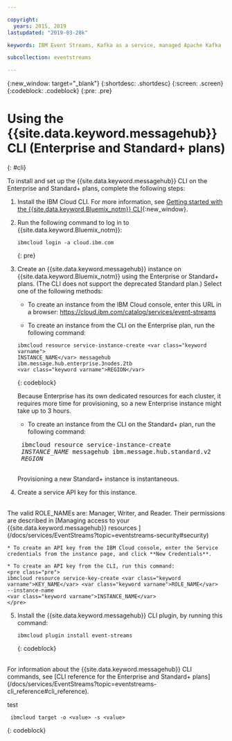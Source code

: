 ```yaml
---

copyright:
  years: 2015, 2019
lastupdated: "2019-03-28k"

keywords: IBM Event Streams, Kafka as a service, managed Apache Kafka

subcollection: eventstreams

---
```


{:new_window: target="_blank"}
{:shortdesc: .shortdesc}
{:screen: .screen}
{:codeblock: .codeblock}
{:pre: .pre}

# Using the {{site.data.keyword.messagehub}} CLI (Enterprise and Standard+ plans)
{: #cli}

To install and set up the  {{site.data.keyword.messagehub}} CLI on the Enterprise and Standard+ plans, complete the following steps:

1. Install the IBM Cloud CLI. For more information, see [Getting started with the {{site.data.keyword.Bluemix_notm}} CLI](/docs/cli?topic=cloud-cli-ibmcloud-cli#ibmcloud-cli){:new_window}.

2. Run the following command to log in to {{site.data.keyword.Bluemix_notm}}:
    ```
    ibmcloud login -a cloud.ibm.com
    ```
    {: pre}

3. Create an {{site.data.keyword.messagehub}} instance on {{site.data.keyword.Bluemix_notm}} using the Enterprise or Standard+ plans. (The CLI does not support the deprecated Standard plan.) Select one of the following methods:

    * To create an instance from the IBM Cloud console, enter this URL in a browser: https://cloud.ibm.com/catalog/services/event-streams

    * To create an instance from the CLI on the Enterprise plan, run the following command:
    ```
    ibmcloud resource service-instance-create <var class="keyword varname">
    INSTANCE_NAME</var> messagehub ibm.message.hub.enterprise.3nodes.2tb 
    <var class="keyword varname">REGION</var>
    ```
   {: codeblock}
    
    Because Enterprise has its own dedicated resources for each cluster, it requires more time for provisioning, so a new Enterprise instance might take up to 3 hours.
    
    * To create an instance from the CLI on the Standard+ plan, run the following command:

    <pre class="pre">
    ibmcloud resource service-instance-create
    <var class="keyword varname">INSTANCE_NAME</var> messagehub ibm.message.hub.standard.v2
    <var class="keyword varname">REGION</var>
    </pre>
    Provisioning a new Standard+ instance is instantaneous.
    
4. Create a service API key for this instance. 
<br/>
The valid ROLE_NAMEs are: Manager, Writer, and Reader. Their permissions are described in [Managing access to your {{site.data.keyword.messagehub}} resources ](/docs/services/EventStreams?topic=eventstreams-security#security)

    * To create an API key from the IBM Cloud console, enter the Service credentials from the instance page, and click **New Credentials**.

    * To create an API key from the CLI, run this command:
    <pre class="pre">
    ibmcloud resource service-key-create <var class="keyword varname">KEY_NAME</var> <var class="keyword varname">ROLE_NAME</var>
    --instance-name
    <var class="keyword varname">INSTANCE_NAME</var>
    </pre>
5. Install the {{site.data.keyword.messagehub}} CLI plugin, by running this command:
    ```
    ibmcloud plugin install event-streams
    ```
    {: codeblock}

<br/>
For information about the {{site.data.keyword.messagehub}} CLI commands, see [CLI reference for the Enterprise and Standard+ plans](/docs/services/EventStreams?topic=eventstreams-cli_reference#cli_reference).
 

 test
 ```
  ibmcloud target -o <value> -s <value>
  ```
  {: codeblock}






